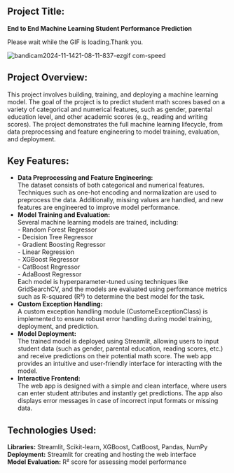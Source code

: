 <h2>Project Title:</h2>
<p><strong>End to End Machine Learning Student Performance Prediction</strong></p>
Please wait while the GIF is loading.Thank you.

![bandicam2024-11-1421-08-11-837-ezgif com-speed](https://github.com/user-attachments/assets/29558989-7157-4834-ae74-11ce218e1b61)

<h2>Project Overview:</h2>
<p>
    This project involves building, training, and deploying a machine learning model.
    The goal of the project is to 
    predict student math scores based on a variety of categorical and numerical features, such as 
    gender, parental education level, and other academic scores (e.g., reading and writing scores). 
    The project demonstrates the full machine learning lifecycle, from data preprocessing and feature 
    engineering to model training, evaluation, and deployment.
</p>

<h2>Key Features:</h2>
<ul>
    <li>
        <strong>Data Preprocessing and Feature Engineering:</strong><br>
        The dataset consists of both categorical and numerical features. Techniques such as one-hot 
        encoding and normalization are used to preprocess the data. Additionally, missing values are 
        handled, and new features are engineered to improve model performance.
    </li>
    <li>
        <strong>Model Training and Evaluation:</strong><br>
        Several machine learning models are trained, including:<br>
        - Random Forest Regressor<br>
        - Decision Tree Regressor<br>
        - Gradient Boosting Regressor<br>
        - Linear Regression<br>
        - XGBoost Regressor<br>
        - CatBoost Regressor<br>
        - AdaBoost Regressor<br>
        Each model is hyperparameter-tuned using techniques like GridSearchCV, and the models are evaluated 
        using performance metrics such as R-squared (R²) to determine the best model for the task.
    </li>
    <li>
        <strong>Custom Exception Handling:</strong><br>
        A custom exception handling module (CustomeExceptionClass) is implemented to ensure robust error 
        handling during model training, deployment, and prediction.
    </li>
    <li>
        <strong>Model Deployment:</strong><br>
        The trained model is deployed using Streamlit, allowing users to input student data (such as 
        gender, parental education, reading scores, etc.) and receive predictions on their potential math 
        score. The web app provides an intuitive and user-friendly interface for interacting with the model.
    </li>
    <li>
        <strong>Interactive Frontend:</strong><br>
        The web app is designed with a simple and clean interface, where users can enter student attributes 
        and instantly get predictions. The app also displays error messages in case of incorrect input 
        formats or missing data.
    </li>
</ul>

<h2>Technologies Used:</h2>
<p>
    <strong>Libraries:</strong> Streamlit, Scikit-learn, XGBoost, CatBoost, Pandas, NumPy<br>
    <strong>Deployment:</strong> Streamlit for creating and hosting the web interface<br>
    <strong>Model Evaluation:</strong> R² score for assessing model performance
</p>
